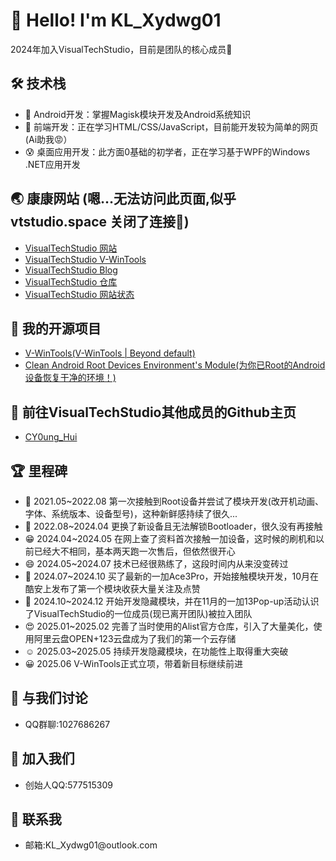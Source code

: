 <!DOCTYPE html>
<html lang="zh-CN">

<head>
  <meta charset="UTF-8">
</head>

<body>
  <div class="section">
    <h1>👋 Hello! I'm KL_Xydwg01</h1>
    <p>2024年加入VisualTechStudio，目前是团队的核心成员🤗</p >
  </div>

  <div class="section">
    <h2>🛠️ 技术栈</h2>
    <ul>
      <li>🥳 Android开发：掌握Magisk模块开发及Android系统知识</li>
      <li>😬 前端开发：正在学习HTML/CSS/JavaScript，目前能开发较为简单的网页(Ai助我😡）</del></li>
      <li>😰 桌面应用开发：此方面0基础的初学者，正在学习基于WPF的Windows .NET应用开发</li>
    </ul>
  </div>

   <div class="section">
    <h2>🌏 康康网站 (嗯…无法访问此页面,似乎 vtstudio.space 关闭了连接🤡)</h2>
    <ul>
      <li>
        <a href=" ">VisualTechStudio 网站 </a >
      </li>
      <li>
        <a href="https://V-WinTools.VTStudio.space">VisualTechStudio V-WinTools </a >
      </li>
      <li>
        <a href="https://home.VTStudio.space">VisualTechStudio Blog </a >
      </li>
      <li>
        <a href="https://cloud.VTStudio.space">VisualTechStudio 仓库 </a >
      </li>
       <li>
        <a href="https://status.VTStudio.space">VisualTechStudio 网站状态 </a >
      </li>
    </ul>
  </div>

  <div class="section">
    <h2>🌟 我的开源项目</h2>
    <ul>
      <li>
        <a href="https://github.com/KLXydwg01/V-WinTools">V-WinTools(V-WinTools | Beyond default)</a >
      </li>
      <li>
        <a href="https://github.com/KLXydwg01/Clean-AndroidRootDevices-Environment-s-Module">Clean Android Root Devices Environment's Module(为你已Root的Android设备恢复干净的环境！)</a >
     </li>
    </ul>
  </div>

   <div class="section">
    <h2>🔞 前往VisualTechStudio其他成员的Github主页</h2>
    <ul>
      <li>
        <a href="https://github.com/CY0ungHui">CY0ung_Hui</a >
      </li>
    </ul>
  </div>

  <div class="section">
    <h2>🏆 里程碑</h2>
    <ul>
      <li>🫢 2021.05~2022.08 第一次接触到Root设备并尝试了模块开发(改开机动画、字体、系统版本、设备型号)，这种新鲜感持续了很久...</li>
      <li>🥲 2022.08~2024.04 更换了新设备且无法解锁Bootloader，很久没有再接触</li>
      <li>😁 2024.04~2024.05 在网上查了资料首次接触一加设备，这时候的刷机和以前已经大不相同，基本两天跑一次售后，但依然很开心</li>
      <li>😄 2024.05~2024.07 技术已经很熟练了，这段时间内从来没变砖过</li>
      <li>🤗 2024.07~2024.10 买了最新的一加Ace3Pro，开始接触模块开发，10月在酷安上发布了第一个模块收获大量关注及点赞</li>
      <li>🤔 2024.10~2024.12 开始开发隐藏模块，并在11月的一加13Pop-up活动认识了VisualTechStudio的一位成员(现已离开团队)被拉入团队</li>
      <li>😍 2025.01~2025.02 完善了当时使用的Alist官方仓库，引入了大量美化，使用阿里云盘OPEN+123云盘成为了我们的第一个云存储 </del></li>
      <li>☺️ 2025.03~2025.05 持续开发隐藏模块，在功能性上取得重大突破</li>
      <li>😀 2025.06 V-WinTools正式立项，带着新目标继续前进</li>
    </ul>
  </div>

  <div class="section">
    <h2>💬 与我们讨论</h2>
    <ul>
      <li>QQ群聊:1027686267</li>
    </ul>
  </div>

  <div class="section">
    <h2>👥 加入我们</h2>
    <ul>
      <li>创始人QQ:577515309</li>
    </ul>
  </div>

 <div class="section">
    <h2>📮 联系我</h2>
    <ul>
      <li>邮箱:KL_Xydwg01@outlook.com</li>
   </ul>
</body>

</html>
